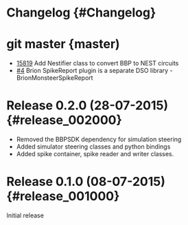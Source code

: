 Changelog {#Changelog}
=========

# git master {master)

* [15819](http://bbpcode.epfl.ch/code/#/c/15819)
  Add Nestifier class to convert BBP to NEST circuits
* [#4](https://github.com/BlueBrain/Monsteer/pull/4)
  Brion SpikeReport plugin is a separate DSO library - BrionMonsteerSpikeReport

# Release 0.2.0 (28-07-2015) {#release_002000}

* Removed the BBPSDK dependency for simulation steering
* Added simulator steering classes and python bindings
* Added spike container, spike reader and writer classes.

# Release 0.1.0 (08-07-2015) {#release_001000}

Initial release
